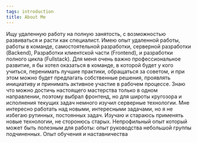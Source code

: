 ```yaml
---
tags: introduction
title: About Me
---
```


Ищу удаленную работу на полную занятость, с возможностью развиваться и расти как специалист.
Имею опыт удаленной работы, работы в команде, самостоятельной разработки, серверной разработки (Backend), Разработки клиентской части (Frontend), и разработки полного цикла (Fullstack).
Для меня очень важно профессиональное развитие, я бы хотел оказаться в команде, в которой будет у кого учиться, перенимать лучшие практики, обращаться за советом, и при этом можно будет предлагать собственные решения, проявлять инициативу и принимать активное участие в рабочем процессе.
Знаю что можно достичь настоящего мастерства только в одном направлении, поэтому выбрал фронтенд, но для широты кругозора и исполнения текущих задач немного изучил серверные технологии.
Мне интересно работать над новыми, интересными задачами, но я не избегаю рутинных, постоянных задач. Изучаю и стараюсь применять новые технологии, не сторонюсь старых.
Непрофильный опыт который может быть полезным для работы:
опыт руководства небольшой группы подчиненных.
Опыт обучения и наставничества